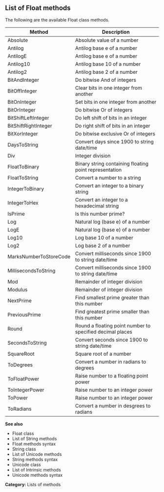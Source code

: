 ## List of Float methods

The following are the available Float class methods.

| Method | Description |
|---|---|
| Absolute | Absolute value of a number |
| Antilog | Antilog base e of a number |
| AntilogE | Antilog base e of a number |
| Antilog10 | Antilog base 10 of a number |
| Antilog2 | Antilog base 2 of a number |
| BitAndInteger | Do bitwise And of integers |
| BitOffInteger | Clear bits in one integer from another |
| BitOnInteger | Set bits in one integer from another |
| BitOrInteger | Do bitwise Or of integers |
| BitShiftLeftInteger | Do left shift of bits in an integer |
| BitShiftRightInteger | Do right shift of bits in an integer |
| BitXorInteger | Do bitwise exclusive Or of integers |
| DaysToString | Convert days since 1900 to string date/time |
| Div | Integer division |
| FloatToBinary | Binary string containing floating point representation |
| FloatToString | Convert a number to a string |
| IntegerToBinary | Convert an integer to a binary string |
| IntegerToHex | Convert an integer to a hexadecimal string |
| IsPrime | Is this number prime? |
| Log | Natural log (base e) of a number |
| LogE | Natural log (base e) of a number |
| Log10 | Log base 10 of a number |
| Log2 | Log base 2 of a number |
| MarksNumberToStoreCode | Convert milliseconds since 1900 to string date/time |
| MillisecondsToString | Convert milliseconds since 1900 to string date/time |
| Mod | Remainder of integer division |
| Modulus | Remainder of integer division |
| NextPrime | Find smallest prime greater than this number |
| PreviousPrime | Find greatest prime smaller than this number |
| Round | Round a floating point number to specified decimal places |
| SecondsToString | Convert seconds since 1900 to string date/time |
| SquareRoot | Square root of a number |
| ToDegrees | Convert a number in radians to degrees |
| ToFloatPower | Raise number to a floating point power |
| ToIntegerPower | Raise number to an integer power |
| ToPower | Raise number to an integer power |
| ToRadians | Convert a number in desgrees to radians |

**See also**

* Float class
* List of String methods
* Float methods syntax
* String class
* List of Unicode methods
* String methods syntax
* Unicode class
* List of Intrinsic methods
* Unicode methods syntax

**Category:** Lists of methods
